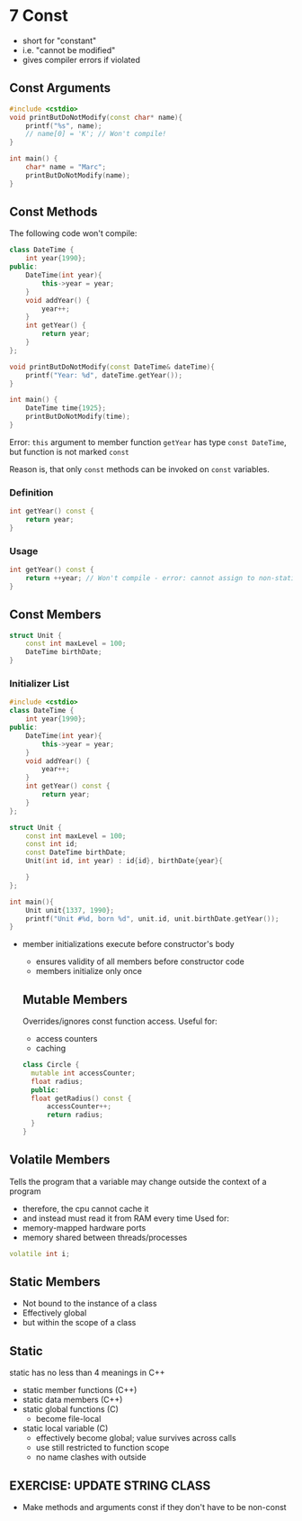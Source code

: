 # 7 Const
- short for "constant"
- i.e. "cannot be modified"
- gives compiler errors if violated

## Const Arguments

```cpp
#include <cstdio>
void printButDoNotModify(const char* name){
	printf("%s", name);
	// name[0] = 'K'; // Won't compile!
}

int main() {
	char* name = "Marc";
	printButDoNotModify(name);
}
```

## Const Methods

The following code won't compile:

```cpp
class DateTime {
	int year{1990};
public:
	DateTime(int year){
		this->year = year;
	}
	void addYear() {
		year++;
	}
	int getYear() {
		return year;
	}
};

void printButDoNotModify(const DateTime& dateTime){
	printf("Year: %d", dateTime.getYear());
}

int main() {
	DateTime time{1925};
	printButDoNotModify(time);
}
```

Error: `this` argument to member function `getYear` has type `const DateTime`, but function is not marked `const`

Reason is, that only `const` methods can be invoked on `const` variables.

### Definition

```cpp
int getYear() const {
	return year;
}
```

### Usage

```cpp
int getYear() const {
	return ++year; // Won't compile - error: cannot assign to non-static data member within const member function 'getYear'
}
```

## Const Members

```cpp
struct Unit {
	const int maxLevel = 100;
	DateTime birthDate;
}
```

### Initializer List

```cpp
#include <cstdio>
class DateTime {
	int year{1990};
public:
	DateTime(int year){
		this->year = year;
	}
	void addYear() {
		year++;
	}
	int getYear() const {
		return year;
	}
};

struct Unit {
	const int maxLevel = 100;
	const int id;
	const DateTime birthDate;
	Unit(int id, int year) : id{id}, birthDate{year}{

	}
};

int main(){
	Unit unit{1337, 1990};
	printf("Unit #%d, born %d", unit.id, unit.birthDate.getYear());
}
```

- member initializations execute before constructor's body
  - ensures validity of all members before constructor code
  - members initialize only once

  ## Mutable Members
  Overrides/ignores const function access. Useful for:
  - access counters
  - caching

  ```cpp
  class Circle {
	mutable int accessCounter;
	float radius;
	public:
	float getRadius() const {
		accessCounter++;
		return radius;
	}
  }
  ```

## Volatile Members
Tells the program that a variable may change outside the context of a program
- therefore, the cpu cannot cache it
- and instead must read it from RAM every time
Used for:
- memory-mapped hardware ports
- memory shared between threads/processes
```cpp
volatile int i;
```

## Static Members
- Not bound to the instance of a class
- Effectively global
- but within the scope of a class

## Static
static has no less than 4 meanings in C++

- static member functions (C++)
- static data members (C++)
- static global functions (C)
  - become file-local
- static local variable  (C)
  - effectively become global; value survives across calls
  - use still restricted to function scope
  - no name clashes with outside

## EXERCISE: UPDATE STRING CLASS
- Make methods and arguments const if they don't have to be non-const
